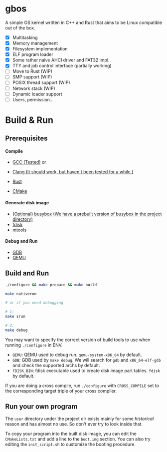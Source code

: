 # gbos

A simple OS kernel written in C++ and Rust that aims to be Linux compatible out of the box.

- [x] Multitasking
- [x] Memory management
- [x] Filesystem implementation
- [x] ELF program loader
- [x] Some rather naive AHCI driver and FAT32 impl.
- [x] TTY and job control interface (partially working)
- [ ] Move to Rust (WIP)
- [ ] SMP support (WIP)
- [ ] POSIX thread support (WIP)
- [ ] Network stack (WIP)
- [ ] Dynamic loader support
- [ ] Users, permission...

# Build & Run

## Prerequisites

#### Compile

- [GCC (Tested)](https://gcc.gnu.org/) or
- [Clang (It should work, but haven't been tested for a while.)](https://clang.llvm.org/)

- [Rust](https://www.rust-lang.org/)
- [CMake](https://cmake.org/)

#### Generate disk image

- [(Optional) busybox (We have a prebuilt version of busybox in the project directory)](https://www.busybox.net/)
- [fdisk](https://www.gnu.org/software/fdisk/)
- [mtools](http://www.gnu.org/software/mtools/)

#### Debug and Run

- [GDB](https://www.gnu.org/software/gdb/)
- [QEMU](https://www.qemu.org/)

## Build and Run

```bash
./configure && make prepare && make build

make nativerun

# or if you need debugging

# 1:
make srun

# 2:
make debug
```

You may want to specify the correct version of build tools to use when running `./configure` in ENV.

- `QEMU`: QEMU used to debug run. `qemu-system-x86_64` by default.
- `GDB`: GDB used by `make debug`. We will search for `gdb` and `x86_64-elf-gdb` and check the supported archs by default.
- `FDISK_BIN`: fdisk executable used to create disk image part tables. `fdisk` by default.

If you are doing a cross compile, run `./configure` with `CROSS_COMPILE` set to the corresponding target triple of your cross compiler.

## Run your own program

The `user` directory under the project dir exists mainly for some *historical* reason and has almost no use. So don't ever try to look inside that.

To copy your program into the built disk image, you can edit the `CMakeLists.txt` and add a line to the `boot.img` section. You can also try editing the `init_script.sh` to customize the booting procedure.
